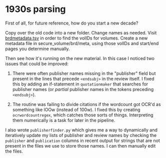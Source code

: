 1930s parsing
=============

First of all, for future reference, how do you start a new decade?

Copy over the old code into a new folder. Change names as needed. Visit [brdmetadata.tsv](https://github.com/tedunderwood/reviews/blob/master/metadata/brdmetadata.tsv) in order to find the volIDs for volumes. Create a new metadata file in secure_volume/brd/meta, using those volIDs and start/end pages you determine manually.

Then see how it's running on the new material. In this case I noticed two issues that could be improved:

1) There were often publisher names missing in the "publisher" field but present in the lines that precede ```<endsubj>``` in the review itself. I fixed this by adding an if-statement in ```quotationmaker``` that searches for publisher names (or *partial* publisher names in the tokens preceding ```<endsubj>```).

2) The routine was failing to divide citations if the wordcount got OCR'd as something like lOOw (instead of 100w). I fixed this by creating ```ocrwordcountregex```, which catches those sorts of things. Interpreting them numerically is a task for later in the pipeline.

I also wrote ```publisherfinder.py``` which gives me a way to dynamically and iteratively update my lists of publisher and review names by checking the ```publisher``` and ```publication``` columns in recent output for strings that are not present in the files we use to store those names. I can then manually edit the files.
